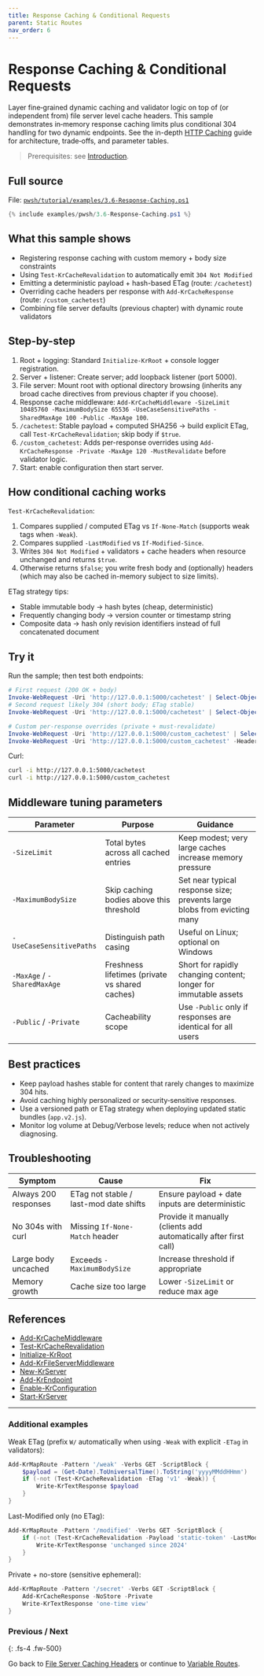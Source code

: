 ```yaml
---
title: Response Caching & Conditional Requests
parent: Static Routes
nav_order: 6
---
```


# Response Caching & Conditional Requests

Layer fine‑grained dynamic caching and validator logic on top of (or independent from) file server level
cache headers. This sample demonstrates in‑memory response caching limits plus conditional 304 handling for
two dynamic endpoints. See the in-depth [HTTP Caching](/guides/caching) guide for architecture, trade‑offs, and parameter tables.

> Prerequisites: see [Introduction][Introduction].

## Full source

File: [`pwsh/tutorial/examples/3.6-Response-Caching.ps1`][3.6-Response-Caching.ps1]

```powershell
{% include examples/pwsh/3.6-Response-Caching.ps1 %}
```

## What this sample shows

- Registering response caching with custom memory + body size constraints
- Using `Test-KrCacheRevalidation` to automatically emit `304 Not Modified`
- Emitting a deterministic payload + hash-based ETag (route: `/cachetest`)
- Overriding cache headers per response with `Add-KrCacheResponse` (route: `/custom_cachetest`)
- Combining file server defaults (previous chapter) with dynamic route validators

## Step-by-step

1. Root + logging: Standard `Initialize-KrRoot` + console logger registration.
2. Server + listener: Create server; add loopback listener (port 5000).
3. File server: Mount root with optional directory browsing (inherits any broad cache directives from previous chapter if you choose).
4. Response cache middleware:
`Add-KrCacheMiddleware -SizeLimit 10485760 -MaximumBodySize 65536 -UseCaseSensitivePaths -SharedMaxAge 100 -Public -MaxAge 100`.
5. `/cachetest`: Stable payload + computed SHA256 → build explicit ETag, call `Test-KrCacheRevalidation`; skip body if `$true`.
6. `/custom_cachetest`: Adds per-response overrides using `Add-KrCacheResponse -Private -MaxAge 120 -MustRevalidate` before validator logic.
7. Start: enable configuration then start server.

## How conditional caching works

`Test-KrCacheRevalidation`:

1. Compares supplied / computed ETag vs `If-None-Match` (supports weak tags when `-Weak`).
2. Compares supplied `-LastModified` vs `If-Modified-Since`.
3. Writes `304 Not Modified` + validators + cache headers when resource unchanged and returns `$true`.
4. Otherwise returns `$false`; you write fresh body and (optionally) headers (which may also be cached in-memory subject to size limits).

ETag strategy tips:

- Stable immutable body → hash bytes (cheap, deterministic)
- Frequently changing body → version counter or timestamp string
- Composite data → hash only revision identifiers instead of full concatenated document

## Try it

Run the sample; then test both endpoints:

```powershell
# First request (200 OK + body)
Invoke-WebRequest -Uri 'http://127.0.0.1:5000/cachetest' | Select-Object StatusCode,Headers,@{n='Len';e={$_.Content.Length}}
# Second request likely 304 (short body; ETag stable)
Invoke-WebRequest -Uri 'http://127.0.0.1:5000/cachetest' | Select-Object StatusCode,Headers

# Custom per-response overrides (private + must-revalidate)
Invoke-WebRequest -Uri 'http://127.0.0.1:5000/custom_cachetest' | Select-Object StatusCode,Headers
Invoke-WebRequest -Uri 'http://127.0.0.1:5000/custom_cachetest' -Headers @{ 'If-None-Match' = '"bogusetag"' } | Select-Object StatusCode,Headers
```

Curl:

```bash
curl -i http://127.0.0.1:5000/cachetest
curl -i http://127.0.0.1:5000/custom_cachetest
```

## Middleware tuning parameters

| Parameter                   | Purpose                                        | Guidance                                                                |
| --------------------------- | ---------------------------------------------- | ----------------------------------------------------------------------- |
| `-SizeLimit`                | Total bytes across all cached entries          | Keep modest; very large caches increase memory pressure                 |
| `-MaximumBodySize`          | Skip caching bodies above this threshold       | Set near typical response size; prevents large blobs from evicting many |
| `-UseCaseSensitivePaths`    | Distinguish path casing                        | Useful on Linux; optional on Windows                                    |
| `-MaxAge` / `-SharedMaxAge` | Freshness lifetimes (private vs shared caches) | Short for rapidly changing content; longer for immutable assets         |
| `-Public` / `-Private`      | Cacheability scope                             | Use `-Public` only if responses are identical for all users             |

## Best practices

- Keep payload hashes stable for content that rarely changes to maximize 304 hits.
- Avoid caching highly personalized or security‑sensitive responses.
- Use a versioned path or ETag strategy when deploying updated static bundles (`app.v2.js`).
- Monitor log volume at Debug/Verbose levels; reduce when not actively diagnosing.

## Troubleshooting

| Symptom              | Cause                                  | Fix                                                              |
| -------------------- | -------------------------------------- | ---------------------------------------------------------------- |
| Always 200 responses | ETag not stable / last-mod date shifts | Ensure payload + date inputs are deterministic                   |
| No 304s with curl    | Missing `If-None-Match` header         | Provide it manually (clients add automatically after first call) |
| Large body uncached  | Exceeds `-MaximumBodySize`             | Increase threshold if appropriate                                |
| Memory growth        | Cache size too large                   | Lower `-SizeLimit` or reduce max age                             |

## References

- [Add-KrCacheMiddleware][Add-KrCacheMiddleware]
- [Test-KrCacheRevalidation][Test-KrCacheRevalidation]
- [Initialize-KrRoot][Initialize-KrRoot]
- [Add-KrFileServerMiddleware][Add-KrFileServerMiddleware]
- [New-KrServer][New-KrServer]
- [Add-KrEndpoint][Add-KrEndpoint]
- [Enable-KrConfiguration][Enable-KrConfiguration]
- [Start-KrServer][Start-KrServer]

---

### Additional examples

Weak ETag (prefix `W/` automatically when using `-Weak` with explicit `-ETag` in validators):

```powershell
Add-KrMapRoute -Pattern '/weak' -Verbs GET -ScriptBlock {
    $payload = (Get-Date).ToUniversalTime().ToString('yyyyMMddHHmm')
    if (-not (Test-KrCacheRevalidation -ETag 'v1' -Weak)) {
        Write-KrTextResponse $payload
    }
}
```

Last-Modified only (no ETag):

```powershell
Add-KrMapRoute -Pattern '/modified' -Verbs GET -ScriptBlock {
    if (-not (Test-KrCacheRevalidation -Payload 'static-token' -LastModified (Get-Date '2024-01-01'))) {
        Write-KrTextResponse 'unchanged since 2024'
    }
}
```

Private + no-store (sensitive ephemeral):

```powershell
Add-KrMapRoute -Pattern '/secret' -Verbs GET -ScriptBlock {
    Add-KrCacheResponse -NoStore -Private
    Write-KrTextResponse 'one-time view'
}
```

### Previous / Next

{: .fs-4 .fw-500}

Go back to [File Server Caching Headers][Previous] or continue to [Variable Routes][Next].

[3.6-Response-Caching.ps1]: /pwsh/tutorial/examples/3.6-Response-Caching.ps1
[Add-KrCacheMiddleware]: /pwsh/cmdlets/Add-KrCacheMiddleware
[Test-KrCacheRevalidation]: /pwsh/cmdlets/Test-KrCacheRevalidation
[Initialize-KrRoot]: /pwsh/cmdlets/Initialize-KrRoot
[Add-KrFileServerMiddleware]: /pwsh/cmdlets/Add-KrFileServerMiddleware
[New-KrServer]: /pwsh/cmdlets/New-KrServer
[Add-KrEndpoint]: /pwsh/cmdlets/Add-KrEndpoint
[Enable-KrConfiguration]: /pwsh/cmdlets/Enable-KrConfiguration
[Start-KrServer]: /pwsh/cmdlets/Start-KrServer
[Previous]: ./5.File-Server-Caching
[Next]: ../4.variable/index
[Introduction]: ../1.introduction/index#prerequisites
